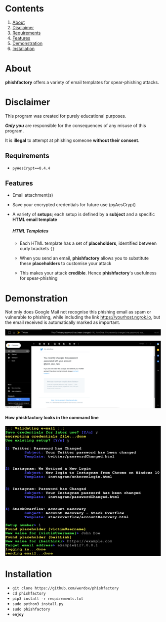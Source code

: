 # Contents #

1. [About](#about)
2. [Disclaimer](#disclaimer)
3. [Requirements](#requirements)
4. [Features](#features)
5. [Demonstration](#demonstration)
6. [Installation](#installation)

# About #

**phishfactory** offers a variety of email templates for spear-phishing
attacks.

# Disclaimer #
This program was created for purely educational purposes.

**_Only you_** are responsible for the consequences of any
misuse of this program. 

It is **illegal** to attempt at phishing someone **without their consent**. 

## Requirements ##
- `pyAesCrypt==0.4.4`

## Features ##

- Email attachment(s)
- Save your encrypted credentials for future use (pyAesCrypt)
- A variety of **setups**; each setup is defined by a **subject** 
and a specific **HTML email template**

    ##### HTML Templates #####
    
    - Each HTML template has a set of **placeholders**, identified
    between curly brackets `{}`
    
    - When you send an email, **phishfactory** allows you to
    substitute these **placeholders** to customise your
    attack
    
    - This makes your attack **credible**. Hence **phishfactory**'s
    usefulness for spear-phishing
 

# Demonstration #
Not only does Google Mail not recognise this phishing email as spam
or vulnerable to phishing, while including the link 
https://yourhost.ngrok.io, but the email received is automatically
marked as important.

![demo](demo/mail.png)

![demo](demo/inbox.png)

#### How phishfactory looks in the command line ####
![demo](demo/demo.png)

# Installation #

- `git clone https://github.com/werdox/phishfactory`
- `cd phishfactory`
- `pip3 install -r requirements.txt`
- `sudo python3 install.py`
- `sudo phishfactory`
- __`enjoy`__
